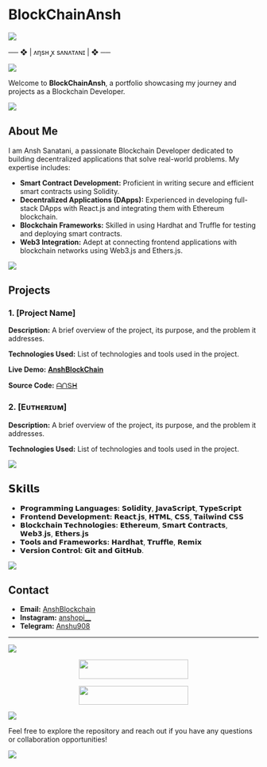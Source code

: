# BlockChainAnsh

<img src="https://user-images.githubusercontent.com/73097560/115834477-dbab4500-a447-11eb-908a-139a6edaec5c.gif">
<p align="center">
  
   ── ❖ | ᴧηsʜ ꭙ sᴧɴᴧᴛᴧɴɪ | ❖ ──

<img src="https://user-images.githubusercontent.com/73097560/115834477-dbab4500-a447-11eb-908a-139a6edaec5c.gif">
<p align="center">



Welcome to **BlockChainAnsh**, a portfolio showcasing my journey and projects as a Blockchain Developer.


<img src="https://user-images.githubusercontent.com/73097560/115834477-dbab4500-a447-11eb-908a-139a6edaec5c.gif">
<p align="center">
  
## About Me

I am Ansh Sanatani, a passionate Blockchain Developer dedicated to building decentralized applications that solve real-world problems. My expertise includes:

- **Smart Contract Development:** Proficient in writing secure and efficient smart contracts using Solidity.
- **Decentralized Applications (DApps):** Experienced in developing full-stack DApps with React.js and integrating them with Ethereum blockchain.
- **Blockchain Frameworks:** Skilled in using Hardhat and Truffle for testing and deploying smart contracts.
- **Web3 Integration:** Adept at connecting frontend applications with blockchain networks using Web3.js and Ethers.js.


<img src="https://user-images.githubusercontent.com/73097560/115834477-dbab4500-a447-11eb-908a-139a6edaec5c.gif">
<p align="center">
  
## Projects

### 1. [Project Name]

**Description:** A brief overview of the project, its purpose, and the problem it addresses.

**Technologies Used:** List of technologies and tools used in the project.

**Live Demo:** [𝐀𝐧𝐬𝐡𝐁𝐥𝐨𝐜𝐤𝐂𝐡𝐚𝐢𝐧](https://block-chain-ansh.vercel.app/)

**Source Code:** [ᗩᑎՏᕼ](https://github.com/anshu908/BlockChainAnsh/)

### 2. [Eᴜᴛʜᴇʀɪᴜᴍ]

**Description:** A brief overview of the project, its purpose, and the problem it addresses.

**Technologies Used:** List of technologies and tools used in the project.

<img src="https://user-images.githubusercontent.com/73097560/115834477-dbab4500-a447-11eb-908a-139a6edaec5c.gif">
<p align="center">


## 𝗦𝗸𝗶𝗹𝗹𝘀

- **𝗣𝗿𝗼𝗴𝗿𝗮𝗺𝗺𝗶𝗻𝗴 𝗟𝗮𝗻𝗴𝘂𝗮𝗴𝗲𝘀:** 𝗦𝗼𝗹𝗶𝗱𝗶𝘁𝘆, 𝗝𝗮𝘃𝗮𝗦𝗰𝗿𝗶𝗽𝘁, 𝗧𝘆𝗽𝗲𝗦𝗰𝗿𝗶𝗽𝘁
- **𝗙𝗿𝗼𝗻𝘁𝗲𝗻𝗱 𝗗𝗲𝘃𝗲𝗹𝗼𝗽𝗺𝗲𝗻𝘁:** 𝗥𝗲𝗮𝗰𝘁.𝗷𝘀, 𝗛𝗧𝗠𝗟, 𝗖𝗦𝗦, 𝗧𝗮𝗶𝗹𝘄𝗶𝗻𝗱 𝗖𝗦𝗦
- **𝗕𝗹𝗼𝗰𝗸𝗰𝗵𝗮𝗶𝗻 𝗧𝗲𝗰𝗵𝗻𝗼𝗹𝗼𝗴𝗶𝗲𝘀:** 𝗘𝘁𝗵𝗲𝗿𝗲𝘂𝗺, 𝗦𝗺𝗮𝗿𝘁 𝗖𝗼𝗻𝘁𝗿𝗮𝗰𝘁𝘀, 𝗪𝗲𝗯𝟯.𝗷𝘀, 𝗘𝘁𝗵𝗲𝗿𝘀.𝗷𝘀
- **𝗧𝗼𝗼𝗹𝘀 𝗮𝗻𝗱 𝗙𝗿𝗮𝗺𝗲𝘄𝗼𝗿𝗸𝘀:** 𝗛𝗮𝗿𝗱𝗵𝗮𝘁, 𝗧𝗿𝘂𝗳𝗳𝗹𝗲, 𝗥𝗲𝗺𝗶𝘅
- **𝗩𝗲𝗿𝘀𝗶𝗼𝗻 𝗖𝗼𝗻𝘁𝗿𝗼𝗹:** 𝗚𝗶𝘁 𝗮𝗻𝗱 𝗚𝗶𝘁𝗛𝘂𝗯.

<img src="https://user-images.githubusercontent.com/73097560/115834477-dbab4500-a447-11eb-908a-139a6edaec5c.gif">
<p align="center">

   
## Contact

- **Email:** [AnshBlockchain](anshppt19@gmail.com)
- **Instagram:** [anshopi__](https://instagram.com/anshopi__/)
- **Telegram:** [Anshu908](https://t.me/cyber_ansh)

---

<img src="https://user-images.githubusercontent.com/73097560/115834477-dbab4500-a447-11eb-908a-139a6edaec5c.gif">
<p align="center">

<p align="center"><a href="https://t.me/ans_X_bot"><img src="https://img.shields.io/badge/ᴛᴇʟᴇɢʀᴀᴍ-𝐒𝐮𝐩𝐩𝐨𝐫𝐭-black?&style=for-the-badge&logo=telegram" width="220" height="38.45"></a></p>
<p align="center"><a href="https://t.me/ansh_hack"><img src="https://img.shields.io/badge/ᴛᴇʟᴇɢʀᴀᴍ-𝐔𝐩𝐝𝐚𝐭𝐞𝐬-black?&style=for-the-badge&logo=telegram" width="220" height="38.45"></a></p>

<img src="https://user-images.githubusercontent.com/73097560/115834477-dbab4500-a447-11eb-908a-139a6edaec5c.gif">
<p align="center">

Feel free to explore the repository and reach out if you have any questions or collaboration opportunities!

<img src="https://user-images.githubusercontent.com/73097560/115834477-dbab4500-a447-11eb-908a-139a6edaec5c.gif">
<p align="center">

